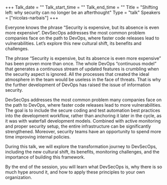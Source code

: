 +++
Talk_date = ""
Talk_start_time = ""
Talk_end_time = ""
Title = "Shifting left: why security can no longer be an afterthought"
Type = "talk"
Speakers = ["nicolas-narbais"]
+++

Everyone knows the phrase “Security is expensive, but its absence is even more expensive”. DevSecOps addresses the most common problem companies face on the path to DevOps, where faster code releases lead to vulnerabilities. Let’s explore this new cultural shift, its benefits and challenges.

The phrase “Security is expensive, but its absence is even more expensive” has been proven more than once. The whole DevOps “continuous model” that generates a continuous stream of updated features is crumbling when the security aspect is ignored. All the processes that created the ideal atmosphere in the team would be useless in the face of threats. That is why the further development of DevOps has raised the issue of information security.

DevSecOps addresses the most common problem many companies face on the path to DevOps, where faster code releases lead to more vulnerabilities. The goal is to include the secure coding and test automation best practices into the development workflow, rather than anchoring it later in the cycle, as it was with waterfall development models. Combined with active monitoring and proper security setup, the entire infrastructure can be significantly strengthened. Moreover, security teams have an opportunity to spend more time improving internal policies.

During this talk, we will explore the transformation journey to DevSecOps, including the new cultural shift, its benefits, monitoring challenges, and the importance of building this framework.

By the end of the session, you will learn what DevSecOps is, why there is so much hype around it, and how to apply these principles to your own organization.